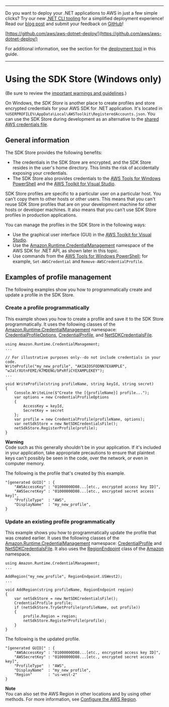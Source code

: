 --------

Do you want to deploy your \.NET applications to AWS in just a few simple clicks? Try our new [\.NET CLI tooling](https://www.nuget.org/packages/AWS.Deploy.Tools/) for a simplified deployment experience\! Read our [blog post](https://aws.amazon.com/blogs/developer/reimagining-the-aws-net-deployment-experience/) and submit your feedback on [GitHub](https://github.com/aws/aws-dotnet-deploy)\!

 [https://github.com/aws/aws-dotnet-deploy/](https://github.com/aws/aws-dotnet-deploy/)

For additional information, see the section for the [deployment tool](https://docs.aws.amazon.com/sdk-for-net/v3/developer-guide/deployment-tool.html) in this guide\.

--------

# Using the SDK Store \(Windows only\)<a name="sdk-store"></a>

\(Be sure to review the [important warnings and guidelines](net-dg-config-creds-warnings-and-guidelines.md)\.\)

On Windows, the *SDK Store* is another place to create profiles and store encrypted credentials for your AWS SDK for \.NET application\. It's located in `%USERPROFILE%\AppData\Local\AWSToolkit\RegisteredAccounts.json`\. You can use the SDK Store during development as an alternative to the [shared AWS credentials file](creds-file.md)\.

## General information<a name="sdk-store-general-info"></a>

The SDK Store provides the following benefits:
+ The credentials in the SDK Store are encrypted, and the SDK Store resides in the user's home directory\. This limits the risk of accidentally exposing your credentials\.
+ The SDK Store also provides credentials to the [AWS Tools for Windows PowerShell](https://docs.aws.amazon.com/powershell/latest/userguide/) and the [AWS Toolkit for Visual Studio](https://docs.aws.amazon.com/AWSToolkitVS/latest/UserGuide/)\.

SDK Store profiles are specific to a particular user on a particular host\. You can't copy them to other hosts or other users\. This means that you can't reuse SDK Store profiles that are on your development machine for other hosts or developer machines\. It also means that you can't use SDK Store profiles in production applications\.

You can manage the profiles in the SDK Store in the following ways:
+ Use the graphical user interface \(GUI\) in the [AWS Toolkit for Visual Studio](https://docs.aws.amazon.com/toolkit-for-visual-studio/latest/user-guide/credentials.html)\.
+ Use the [Amazon\.Runtime\.CredentialManagement](https://docs.aws.amazon.com/sdkfornet/v3/apidocs/items/Runtime/NRuntimeCredentialManagement.html) namespace of the AWS SDK for \.NET API, as shown later in this topic\.
+ Use commands from the [AWS Tools for Windows PowerShell](https://docs.aws.amazon.com/powershell/latest/userguide/specifying-your-aws-credentials.html); for example, `Set-AWSCredential` and `Remove-AWSCredentialProfile`\.

## Examples of profile management<a name="sdk-store-examples"></a>

The following examples show you how to programmatically create and update a profile in the SDK Store\.

### Create a profile programmatically<a name="sdk-store-create-programmatically"></a>

This example shows you how to create a profile and save it to the SDK Store programmatically\. It uses the following classes of the [Amazon\.Runtime\.CredentialManagement](https://docs.aws.amazon.com/sdkfornet/v3/apidocs/items/Runtime/NRuntimeCredentialManagement.html) namespace: [CredentialProfileOptions](https://docs.aws.amazon.com/sdkfornet/v3/apidocs/items/Runtime/TCredentialProfileOptions.html), [CredentialProfile](https://docs.aws.amazon.com/sdkfornet/v3/apidocs/items/Runtime/TCredentialProfile.html), and [NetSDKCredentialsFile](https://docs.aws.amazon.com/sdkfornet/v3/apidocs/items/Runtime/TNetSDKCredentialsFile.html)\.

```
using Amazon.Runtime.CredentialManagement;
...

// For illustrative purposes only--do not include credentials in your code.
WriteProfile("my_new_profile", "AKIAIOSFODNN7EXAMPLE", "wJalrXUtnFEMI/K7MDENG/bPxRfiCYEXAMPLEKEY");
...

void WriteProfile(string profileName, string keyId, string secret)
{
    Console.WriteLine($"Create the [{profileName}] profile...");
    var options = new CredentialProfileOptions
    {
        AccessKey = keyId,
        SecretKey = secret
    };
    var profile = new CredentialProfile(profileName, options);
    var netSdkStore = new NetSDKCredentialsFile();
    netSdkStore.RegisterProfile(profile);
}
```

**Warning**  
Code such as this generally shouldn't be in your application\. If it's included in your application, take appropriate precautions to ensure that plaintext keys can't possibly be seen in the code, over the network, or even in computer memory\.

The following is the profile that's created by this example\.

```
"[generated GUID]" : {
    "AWSAccessKey" : "01000000D08...[etc., encrypted access key ID]",
    "AWSSecretKey" : "01000000D08...[etc., encrypted secret access key]",
    "ProfileType"  : "AWS",
    "DisplayName"  : "my_new_profile",
}
```

### Update an existing profile programmatically<a name="sdk-store-update-programmatically"></a>

This example shows you how to programmatically update the profile that was created earlier\. It uses the following classes of the [Amazon\.Runtime\.CredentialManagement](https://docs.aws.amazon.com/sdkfornet/v3/apidocs/items/Runtime/NRuntimeCredentialManagement.html) namespace: [CredentialProfile](https://docs.aws.amazon.com/sdkfornet/v3/apidocs/items/Runtime/TCredentialProfile.html) and [NetSDKCredentialsFile](https://docs.aws.amazon.com/sdkfornet/v3/apidocs/items/Runtime/TNetSDKCredentialsFile.html)\. It also uses the [RegionEndpoint](https://docs.aws.amazon.com/sdkfornet/v3/apidocs/items/Amazon/TRegionEndpoint.html) class of the [Amazon](https://docs.aws.amazon.com/sdkfornet/v3/apidocs/items/Amazon/N.html) namespace\.

```
using Amazon.Runtime.CredentialManagement;
...

AddRegion("my_new_profile", RegionEndpoint.USWest2);
...

void AddRegion(string profileName, RegionEndpoint region)
{
    var netSdkStore = new NetSDKCredentialsFile();
    CredentialProfile profile;
    if (netSdkStore.TryGetProfile(profileName, out profile))
    {
        profile.Region = region;
        netSdkStore.RegisterProfile(profile);
    }
}
```

The following is the updated profile\.

```
"[generated GUID]" : {
    "AWSAccessKey" : "01000000D08...[etc., encrypted access key ID]",
    "AWSSecretKey" : "01000000D08...[etc., encrypted secret access key]",
    "ProfileType"  : "AWS",
    "DisplayName"  : "my_new_profile",
    "Region"       : "us-west-2"
}
```

**Note**  
You can also set the AWS Region in other locations and by using other methods\. For more information, see [Configure the AWS Region](net-dg-region-selection.md)\.